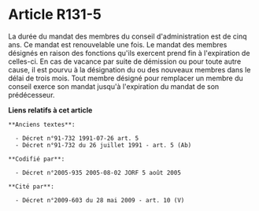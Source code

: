 # Article R131-5

La durée du mandat des membres du conseil d'administration est de cinq ans. Ce mandat est renouvelable une fois. Le mandat
des membres désignés en raison des fonctions qu'ils exercent prend fin à l'expiration de celles-ci. En cas de vacance par
suite de démission ou pour toute autre cause, il est pourvu à la désignation du ou des nouveaux membres dans le délai de
trois mois. Tout membre désigné pour remplacer un membre du conseil exerce son mandat jusqu'à l'expiration du mandat de son
prédécesseur.

**Liens relatifs à cet article**

	**Anciens textes**:

	  - Décret n°91-732 1991-07-26 art. 5
	  - Décret n°91-732 du 26 juillet 1991 - art. 5 (Ab)

	**Codifié par**:

	  - Décret n°2005-935 2005-08-02 JORF 5 août 2005

	**Cité par**:

	  - Décret n°2009-603 du 28 mai 2009 - art. 10 (V)

